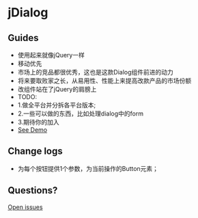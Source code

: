 jDialog
======

## Guides
- 使用起来就像jQuery一样
- 移动优先
- 市场上的竞品都很优秀，这也是这款Dialog组件前进的动力
- 将来要取败家之长，从易用性、性能上来提高改款产品的市场份额
- 改组件站在了jQuery的肩膀上
- TODO: 
- 1.做全平台并分拆各平台版本; 
- 2.一些可以做的东西，比如处理dialog中的form
- 3.期待你的加入
- [See Demo](http://litson.github.io/2015/01/02/jDialog/)

## Change logs
- 为每个按钮提供1个参数，为当前操作的Button元素；

## Questions?
[Open issues](https://github.com/litson/jDialog/issues/new)

